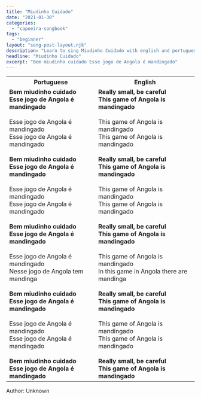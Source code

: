 ```yaml
---
title: "Miudinho Cuidado"
date: "2021-01-30"
categories:
  - "capoeira-songbook"
tags:
  - "beginner"
layout: "song-post-layout.njk"
description: "Learn to sing Miudinho Cuidado with english and portuguese translations along with a video to help you learn."
headline: "Miudinho Cuidado"
excerpt: "Bem miudinho cuidado Esse jogo de Angola é mandingado"
---
```


<table class="capoeira-table">
    <tr class="header-row">
        <th>Portuguese</th>
        <th>English</th>
    </tr>
    <tr>
        <td>
            <strong>Bem miudinho cuidado</strong><br>
            <strong>Esse jogo de Angola é mandingado</strong><br><br>
            Esse jogo de Angola é mandingado<br>
            Esse jogo de Angola é mandingado<br><br>
            <strong>Bem miudinho cuidado</strong><br>
            <strong>Esse jogo de Angola é mandingado</strong><br><br>
            Esse jogo de Angola é mandingado<br>
            Esse jogo de Angola é mandingado<br><br>
            <strong>Bem miudinho cuidado</strong><br>
            <strong>Esse jogo de Angola é mandingado</strong><br><br>
            Esse jogo de Angola é mandingado<br>
            Nesse jogo de Angola tem mandinga<br><br>
            <strong>Bem miudinho cuidado</strong><br>
            <strong>Esse jogo de Angola é mandingado</strong><br><br>
            Esse jogo de Angola é mandingado<br>
            Esse jogo de Angola é mandingado<br><br>
            <strong>Bem miudinho cuidado</strong><br>
            <strong>Esse jogo de Angola é mandingado</strong>
        </td>
        <td>
            <strong>Really small, be careful</strong><br>
            <strong>This game of Angola is mandingado</strong><br><br>
            This game of Angola is mandingado<br>
            This game of Angola is mandingado<br><br>
            <strong>Really small, be careful</strong><br>
            <strong>This game of Angola is mandingado</strong><br><br>
            This game of Angola is mandingado<br>
            This game of Angola is mandingado<br><br>
            <strong>Really small, be careful</strong><br>
            <strong>This game of Angola is mandingado</strong><br><br>
            This game of Angola is mandingado<br>
            In this game in Angola there are mandinga<br><br>
            <strong>Really small, be careful</strong><br>
            <strong>This game of Angola is mandingado</strong><br><br>
            This game of Angola is mandingado<br>
            This game of Angola is mandingado<br><br>
            <strong>Really small, be careful</strong><br>
            <strong>This game of Angola is mandingado</strong>
        </td>
    </tr>
</table>

<figcaption>
Author: Unknown
</figcaption>